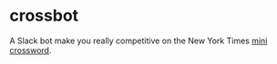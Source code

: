 # crossbot

A Slack bot make you really competitive on the New York Times
[mini crossword](http://www.nytimes.com/crosswords/game/mini).
